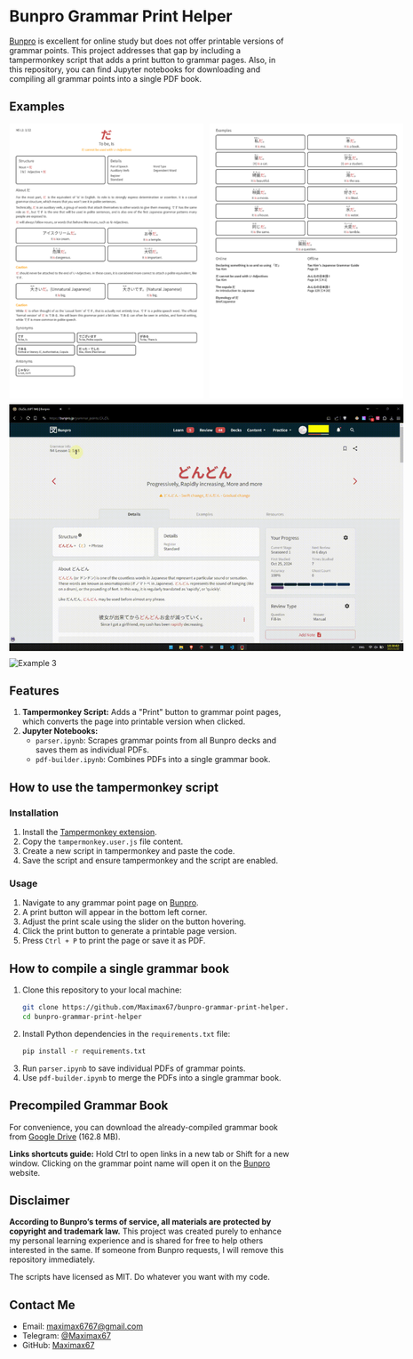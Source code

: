 # Bunpro Grammar Print Helper

[Bunpro](https://bunpro.jp) is excellent for online study but does not offer printable versions of grammar points. This project addresses that gap by including a tampermonkey script that adds a print button to grammar pages. Also, in this repository, you can find Jupyter notebooks for downloading and compiling all grammar points into a single PDF book.

## Examples

<div style="display: flex; gap: 10px; margin-bottom: 10px;">
    <img src="images/example-1.png" alt="Example 1" style="max-width: 350px;">
    <img src="images/example-2.png" alt="Example 2" style="max-width: 350px;">
</div>

<img src="images/example-3.gif" alt="Example 3" style="max-width: 710px; margin-bottom: 10px;">
<img src="images/example-4.gif" alt="Example 3" style="max-width: 710px;">

## Features

1. **Tampermonkey Script:** Adds a "Print" button to grammar point pages, which converts the page into printable version when clicked.
2. **Jupyter Notebooks:**
    * `parser.ipynb`: Scrapes grammar points from all Bunpro decks and saves them as individual PDFs.
    * `pdf-builder.ipynb`: Combines PDFs into a single grammar book.

## How to use the tampermonkey script
### Installation

1. Install the [Tampermonkey extension](https://www.tampermonkey.net/).
2. Copy the `tampermonkey.user.js` file content.
3. Create a new script in tampermonkey and paste the code.
4. Save the script and ensure tampermonkey and the script are enabled.

### Usage

1. Navigate to any grammar point page on [Bunpro](https://bunpro.jp).
2. A print button will appear in the bottom left corner.
3. Adjust the print scale using the slider on the button hovering.
4. Click the print button to generate a printable page version.
5. Press `Ctrl + P` to print the page or save it as PDF.

## How to compile a single grammar book

1. Clone this repository to your local machine:
    ```bash
    git clone https://github.com/Maximax67/bunpro-grammar-print-helper.git
    cd bunpro-grammar-print-helper
    ```
2. Install Python dependencies in the `requirements.txt` file:
    ```bash
    pip install -r requirements.txt
    ```
3. Run `parser.ipynb` to save individual PDFs of grammar points.
4. Use `pdf-builder.ipynb` to merge the PDFs into a single grammar book.

## Precompiled Grammar Book

For convenience, you can download the already-compiled grammar book from [Google Drive](https://drive.google.com/file/d/1EaRQ_VJb9leiTCH1dkemY4pdHHFV1Y8y/view?usp=sharing) (162.8 MB).

**Links shortcuts guide:** Hold Ctrl to open links in a new tab or Shift for a new window. Clicking on the grammar point name will open it on the [Bunpro](https://bunpro.jp) website.

## Disclaimer

**According to Bunpro’s terms of service, all materials are protected by copyright and trademark law.** This project was created purely to enhance my personal learning experience and is shared for free to help others interested in the same. If someone from Bunpro requests, I will remove this repository immediately.

The scripts have licensed as MIT. Do whatever you want with my code.

## Contact Me

* Email: maximax6767@gmail.com
* Telegram: [@Maximax67](https://t.me/Maximax67)
* GitHub: [Maximax67](https://github.com/Maximax67)
